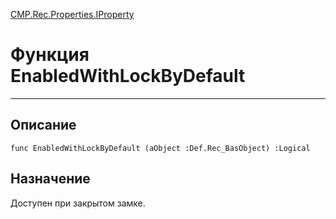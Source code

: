 ﻿---
Link: CMP.Rec.Properties.IProperty.@EnabledWithLockByDefault
---

<!---  Навигация
[Имя проекта](#) :
-->
[CMP.Rec.Properties.IProperty](Default)

# Функция EnabledWithLockByDefault
---

## Описание

    func EnabledWithLockByDefault (aObject :Def.Rec_BasObject) :Logical

<!--
## Аргументы{#Args}

### Аргумент1

Описание аргумента 1
-->

## Назначение

Доступен при закрытом замке.

<!--
## Пример

    EnabledWithLockByDefault...
-->

